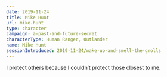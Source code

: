 ```yaml
---
date: 2019-11-24
title: Mike Hunt
url: mike-hunt
type: character
campaign: a-past-and-future-secret
characterType: Human Ranger, Outlander
name: Mike Hunt
sessionIntroduced: 2019-11-24/wake-up-and-smell-the-gnolls
---
```


I protect others because I couldn’t protect those closest to me.
